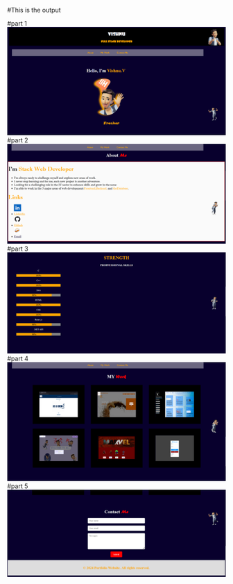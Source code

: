 #This is the output

#part 1
![alt text](output1.png)
#part 2
![output2.png](output2.png)
#part 3
![output3.png](output3.png)
#part 4
![alt text](output4.png)
#part 5
![output5.png](output5.png)
